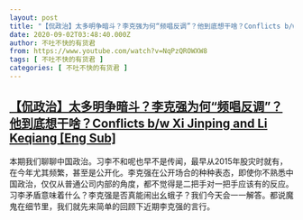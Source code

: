 ```yaml
---
layout: post
title: "【侃政治】太多明争暗斗？李克强为何“频唱反调”？他到底想干啥？Conflicts b/w Xi Jinping and Li Keqiang [Eng Sub]"
date: 2020-09-02T03:48:40.000Z
author: 不吐不快的有货君
from: https://www.youtube.com/watch?v=NqPzQROWXW8
tags: [ 不吐不快的有货君 ]
categories: [ 不吐不快的有货君 ]
---
```

<!--1599018520000-->
[【侃政治】太多明争暗斗？李克强为何“频唱反调”？他到底想干啥？Conflicts b/w Xi Jinping and Li Keqiang [Eng Sub]](https://www.youtube.com/watch?v=NqPzQROWXW8)
------

<div>
本期我们聊聊中国政治。习李不和呢也早不是传闻，最早从2015年股灾时就有，在今年尤其频繁，甚至是公开化。李克强在公开场合的种种表态，即使你不熟悉中国政治，仅仅从普通公司内部的角度，都不觉得是二把手对一把手应该有的反应。习李矛盾意味着什么？李克强是否真能闹出幺蛾子？我们今天会一一解答。都说魔鬼在细节里，我们就先来简单的回顾下近期李克强的言行。
</div>

